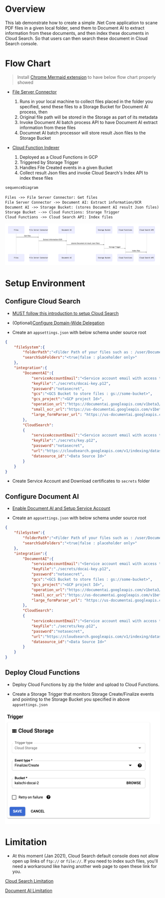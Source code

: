 # Overview

This lab demonstrate how to create a simple .Net Core application to scane PDF files in a given local folder, send them to Document AI to extract information from these documents, and then index these documents in Cloud Search. So that users can then search these document in Cloud Search console.


# Flow Chart

> Install [Chrome Mermaid extension](https://chrome.google.com/webstore/detail/mermaid-diagrams/phfcghedmopjadpojhmmaffjmfiakfil) to have below flow chart properly showed

* [File Server Connector](./docai-search/document-ai-processor/)

    1. Runs in your local machine to collect files placed in the folder you specified, send these files to a Storage Bucket for Document AI process, then
    2. Original file path will be stored in the Storage as part of its metadata
    3. Invoke Document AI batch process API to have Document AI extract information from these files
    4. Documnet AI batch processor will store result Json files to the Storage Bucket


* [Cloud Function Indexer](./docai-search/function-indexer)

    1. Deployed as a Cloud Functions in GCP
    2. Triggered by Storage Trigger
    3. Handles File Created events in a given Bucket
    4. Collect result Json files and invoke Cloud Search's Index API to index these files

```mermaid
sequenceDiagram 

Files ->> File Server Connector: Get files
File Server Connector ->> Document AI: Extract information/OCR
Document AI ->> Storage Bucket: (stores Document AI result Json files)
Storage Bucket -->> Cloud Functions: Storage Trigger
Cloud Functions ->> Cloud Search API: Index files
```
<img src="./docai-search/assets/docai-cloudsesrch-flow.png"/>


# Setup Environment

## Configure Cloud Search


* [MUST follow this introduction to setup Cloud Search](https://developers.google.com/cloud-search/docs/guides/project-setup)

* (Optional)[Configure Domain-Wide Delegation](https://admin.google.com/u/2/ac/owl/domainwidedelegation)

* Create an `appsettings.json` with below schema under source root

```json
{
    "fileSystem":{
        "folderPath":"<Filder Path of your files such as : /user/Documents/some-folder>",
        "searchSubFolders":"<true|false : placeholder only>"
    },
    "integration":{
        "DocumentAI":{
            "serviceAccountEmail":"<Service account email with access to Document AI API and GCS bucket>",
            "keyFile":"./secrets/docai-key.p12",
            "password":"notasecret",
            "gcs":"<GCS Bucket to store files : gs://some-bucket>",
            "gcs_project":"<GCP project Id>",
            "operation_url":"https://documentai.googleapis.com/v1beta3/projects/<Project Number>/locations/us/operations/",
            "small_ocr_url":"https://us-documentai.googleapis.com/v1beta3/projects/<Project Number>/locations/us/processors/<Processor ID>:process",
            "large_formParser_url": "https://us-documentai.googleapis.com/v1beta3/projects/<Project Number>/locations/us/processors/<Processor ID>:batchProcess"
        },
        "CloudSearch":
        {
            "serviceAccountEmail":"<Service account email with access to Cloud Search API and GCS bucket>",
            "keyFile":"./secrets/key.p12",
            "password":"notasecret",
            "url":"https://cloudsearch.googleapis.com/v1/indexing/datasources/<Data Source Id>/items",
            "datasource_id":"<Data Source Id>"
        }
    }
}
```

* Create Service Account and Download certificates to `secrets` folder


## Configure Document AI

* [Enable Document AI and Setup Service Account](https://cloud.google.com/document-ai/docs/setup)

* Create an `appsettings.json` with below schema under source root

```json
{
    "fileSystem":{
        "folderPath":"<Filder Path of your files such as : /user/Documents/some-folder>",
        "searchSubFolders":"<true|false : placeholder only>"
    },
    "integration":{
        "DocumentAI":{
            "serviceAccountEmail":"<Service account email with access to Document AI API and GCS bucket>",
            "keyFile":"./secrets/docai-key.p12",
            "password":"notasecret",
            "gcs":"<GCS Bucket to store files : gs://some-bucket>",
            "gcs_project":"<GCP project Id>",
            "operation_url":"https://documentai.googleapis.com/v1beta3/projects/<Project Number>/locations/us/operations/",
            "small_ocr_url":"https://us-documentai.googleapis.com/v1beta3/projects/<Project Number>/locations/us/processors/<Processor ID>:process",
            "large_formParser_url": "https://us-documentai.googleapis.com/v1beta3/projects/<Project Number>/locations/us/processors/<Processor ID>:batchProcess"
        },
        "CloudSearch":
        {
            "serviceAccountEmail":"<Service account email with access to Cloud Search API and GCS bucket>",
            "keyFile":"./secrets/key.p12",
            "password":"notasecret",
            "url":"https://cloudsearch.googleapis.com/v1/indexing/datasources/<Data Source Id>/items",
            "datasource_id":"<Data Source Id>"
        }
    }
}
```

## Deploy Cloud Functions

* Deploy Cloud Functions by zip the folder and upload to Cloud Functions.

* Create a Storage Trigger that monitors Storage Create/Finalize events and pointing to the Storage Bucket you specified in above `appsettings.json`


<img src="./docai-search/assets/setup-storage-trigger.png" />


# Limitation

* At this moment (Jan 2021), Cloud Search default console does not allow open up links of `ftp://` or `file://`. If you need to index such files, you'll need a workaround like having another web page to open these link for you.

[Cloud Search Limitation](https://developers.google.com/cloud-search/docs/reference/limits)

[Document AI Limitation](https://cloud.google.com/document-ai/quotas)